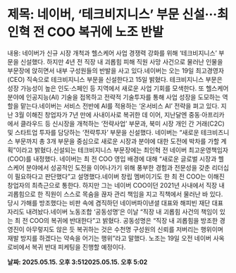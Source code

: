 # **제목: 네이버, ‘테크비지니스’ 부문 신설···최인혁 전 COO 복귀에 노조 반발**

  내용: 네이버가 신규 시장 개척과 헬스케어 사업 경쟁력 강화를 위해 ‘테크비지니스’ 부문을 신설했다. 하지만 4년 전 직장 내 괴롭힘 피해 직원 사망 사건으로 물러난 인물을 부문장에 앉히면서 내부 구성원들의 반발을 사고 있다.네이버는 오는 19일 최고경영자(CEO) 직속으로 테크비지니스 부문을 신설한다고 15일 밝혔다. 테크비지니스 부문은 성장 가능성이 높은 인도·스페인 등 지역에서 새로운 사업 기회를 모색한다. 또 헬스케어 분야에 인공지능(AI) 기술을 접목하고 전략적 기술투자를 통해 사업 성장을 도모하는 역할을 맡는다.네이버는 서비스 전반에 AI를 적용하는 ‘온서비스 AI’ 전략을 펴고 있다. 지난 3월 이해진 창업자가 7년 만에 사내이사로 복귀한 데 이어, 지난달엔 중동·아프리카에서 클라우드 등 신시장을 개척하는 ‘전략사업’ 부문과, 북미 시장 개인 간 거래(C2C) 및 스타트업 투자를 담당하는 ‘전략투자’ 부문을 신설했다. 네이버는 “새로운 테크비즈니스 부문까지 총 3개 부문을 중심으로 새로운 시장과 분야에 대한 도전에 박차를 가할 계획”이라고 밝혔다.신설되는 테크비지니스 부문장에는 최인혁 전 네이버 최고운영책임자(COO)를 내정했다. 네이버는 최 전 COO 영입 배경에 대해 “새로운 글로벌 시장과 헬스케어 분야에서 성공적인 도전을 이어나가기 위해 풍부한 경험과 전문성을 갖춘 리더십이 필요하다고 판단했다”고 설명했다.네이버 창립 멤버이기도 한 최 전 COO는 이해진 창업자의 최측근으로 통한다. 하지만 그는 네이버 COO이던 2021년 사내에서 직장 내 괴롭힘으로 한 직원이 스스로 목숨을 끊자 관리 책임을 지고 직책에서 물러난 바 있다. 당시 가해를 방조했다는 비판 속에 겸직하던 네이버파이낸셜 대표와 해피빈 재단 대표 자리도 내려놨다.네이버 노동조합 ‘공동성명’은 이날 “직장 내 괴롭힘 사건의 책임이 있는 최 전 COO의 복귀에 반대한다”고 밝혔다. 공동성명은 “직장 내 괴롭힘을 방조한 경영진이 아무렇지도 않은 듯 복귀하는 것은 수천명 구성원의 신뢰를 저버리는 행위이며 재발 방지를 하겠다는 약속을 어기는 행위”라고 말했다. 노조는 19일 오전 네이버 사옥 로비에서 복귀 반대 피케팅을 진행할 예정이다.

  **날짜: 2025.05.15. 오후 3:512025.05.15. 오후 5:02**